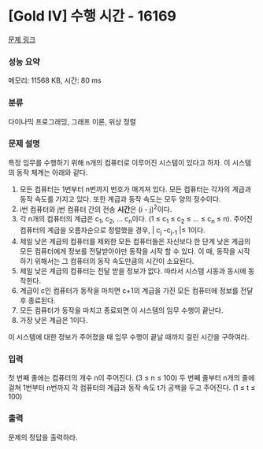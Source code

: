 # [Gold IV] 수행 시간 - 16169 

[문제 링크](https://www.acmicpc.net/problem/16169) 

### 성능 요약

메모리: 11568 KB, 시간: 80 ms

### 분류

다이나믹 프로그래밍, 그래프 이론, 위상 정렬

### 문제 설명

<p>특정 임무를 수행하기 위해 n개의 컴퓨터로 이루어진 시스템이 있다고 하자. 이 시스템의 동작 체계는 아래와 같다.</p>

<ol>
	<li>모든 컴퓨터는 1번부터 n번까지 번호가 매겨져 있다. 모든 컴퓨터는 각자의 계급과 동작 속도를 가지고 있다. 또한 계급과 동작 속도는 모두 양의 정수이다.</li>
	<li>i번 컴퓨터와 j번 컴퓨터 간의 전송 <strong>시간</strong>은 (i - j)<sup>2</sup>이다.</li>
	<li>각 n개의 컴퓨터의 계급은 c<sub>1</sub>, c<sub>2</sub>, … c<sub>n</sub>이다. (1 ≤ c<sub>1</sub> ≤ c<sub>2</sub> ≤ … ≤ c<sub>n</sub> ≤ n). 주어진 컴퓨터의 계급을 오름차순으로 정렬했을 경우, | c<sub>j</sub> -c<sub>j-1</sub> |≤ 1이다. </li>
	<li>제일 낮은 계급의 컴퓨터를 제외한 모든 컴퓨터들은 자신보다 한 단계 낮은 계급의 모든 컴퓨터에게 정보를 전달받아야만 동작을 시작 할 수 있다. 이 때, 동작을 시작하기 위해서는 그 컴퓨터의 동작 속도만큼의 시간이 소요된다.</li>
	<li>제일 낮은 계급의 컴퓨터는 전달 받을 정보가 없다. 따라서 시스템 시동과 동시에 동작한다.</li>
	<li>계급이 c인 컴퓨터가 동작을 마치면 c+1의 계급을 가진 모든 컴퓨터에 정보를 전달 후 종료된다.</li>
	<li>모든 컴퓨터가 동작을 마치고 종료되면 이 시스템의 임무 수행이 끝난다.</li>
	<li>가장 낮은 계급은 1이다.</li>
</ol>

<p>이 시스템에 대한 정보가 주어졌을 때 임무 수행이 끝날 때까지 걸린 시간을 구하여라.</p>

### 입력 

 <p>첫 번째 줄에는 컴퓨터의 개수 n이 주어진다. (3 ≤ n ≤ 100) 두 번째 줄부터 n개의 줄에 걸쳐 1번부터 n번까지 각 컴퓨터의 계급과 동작 속도 t가 공백을 두고 주어진다. (1 ≤ t ≤ 100)</p>

### 출력 

 <p>문제의 정답을 출력하라.</p>

